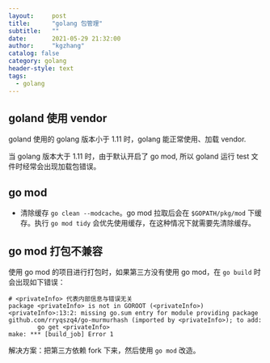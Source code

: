 ```yaml
---
layout:     post
title:      "golang 包管理"
subtitle:   ""
date:       2021-05-29 21:32:00
author:     "kgzhang"
catalog: false
category: golang
header-style: text
tags:
  - golang
---
```

## goland 使用 vendor
goland 使用的 golang 版本小于 1.11 时，golang 能正常使用、加载 vendor.

当 golang 版本大于 1.11 时，由于默认开启了 go mod, 所以 goland 运行 test 文件时经常会出现加载包错误。

## go mod 
+ 清除缓存 `go clean --modcache`。go mod 拉取后会在 `$GOPATH/pkg/mod` 下缓存。执行 `go mod tidy` 会优先使用缓存，在这种情况下就需要先清除缓存。

## go mod 打包不兼容
使用 go mod 的项目进行打包时，如果第三方没有使用 go mod，在 `go build` 时会出现如下错误：
```shell
# <privateInfo> 代表内部信息与错误无关
package <privateInfo> is not in GOROOT (<privateInfo>)
<privateInfo>:13:2: missing go.sum entry for module providing package github.com/rryqszq4/go-murmurhash (imported by <privateInfo>); to add:
        go get <privateInfo>
make: *** [build_job] Error 1
```
解决方案：把第三方依赖 fork 下来，然后使用 `go mod` 改造。